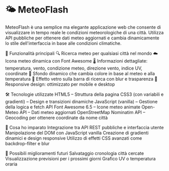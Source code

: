 # 🌤️ MeteoFlash
MeteoFlash è una semplice ma elegante applicazione web che consente di visualizzare in tempo reale le condizioni meteorologiche di una città. Utilizza API pubbliche per ottenere dati meteo aggiornati e cambia dinamicamente lo stile dell'interfaccia in base alle condizioni climatiche.

🚀 Funzionalità principali
🔍 Ricerca meteo per qualsiasi città nel mondo
☁️ Icona meteo dinamica con Font Awesome
🌡️ Informazioni dettagliate: temperatura, vento, condizione meteo, direzione vento, indice UV, coordinate
🎨 Sfondo dinamico che cambia colore in base al meteo e alla temperatura
🧊 Effetto vetro sulla barra di ricerca con blur e trasparenza
📱 Responsive design: ottimizzato per mobile e desktop

🛠️ Tecnologie utilizzate
HTML5 – Struttura della pagina
CSS3 (con variabili e gradienti) – Design e transizioni dinamiche
JavaScript (vanilla) – Gestione della logica e fetch API
Font Awesome 6.5 – Icone meteo animate
Open-Meteo API – Dati meteo aggiornati
OpenStreetMap Nominatim API – Geocoding per ottenere coordinate da nome città

🧠 Cosa ho imparato
Integrazione tra API REST pubbliche e interfaccia utente
Manipolazione del DOM con JavaScript vanilla
Creazione di gradienti dinamici e design responsive
Utilizzo di effetti CSS avanzati come backdrop-filter e blur

📌 Possibili miglioramenti futuri
Salvataggio cronologia città cercate
Visualizzazione previsioni per i prossimi giorni
Grafico UV o temperatura oraria

